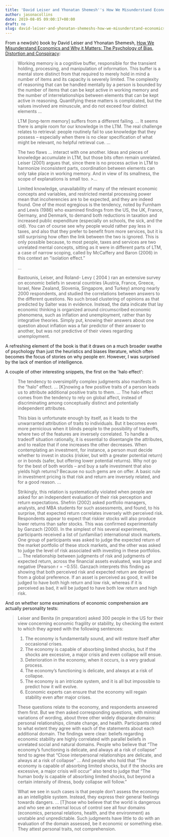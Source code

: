 ```yaml
---
title: 'David Leiser and Yhonatan Shemesh''s How We Misunderstand Economics and Why it Matters: The Psychology of Bias, Distortion and Conspiracy'
author: jasonacollins
date: 2019-08-05 09:00:17+00:00
draft: no
slug: david-leiser-and-yhonatan-shemeshs-how-we-misunderstand-economics-and-why-it-matters-the-psychology-of-bias-distortion-and-conspiracy
---
```


From a new(ish) book by David Leiser and Yhonatan Shemesh, [How We Misunderstand Economics and Why it Matters: The Psychology of Bias, Distortion and Conspiracy](http://www.misunderstandeconomics.com/):

>Working memory is a cognitive buffer, responsible for the transient holding, processing, and manipulation of information. This buffer is a mental store distinct from that required to merely hold in mind a number of items and its capacity is severely limited. The complexity of reasoning that can be handled mentally by a person is bounded by the number of items that can be kept active in working memory and the number of interrelationships between elements that can be kept active in reasoning. Quantifying these matters is complicated, but the values involved are minuscule, and do not exceed four distinct elements ...
>
>LTM [long-term memory] suffers from a different failing. ... It seems there is ample room for our knowledge in the LTM. The real challenge relates to retrieval: people routinely fail to use knowledge that they possess – especially when there is no clear specification of what might be relevant, no helpful retrieval cue. ...
>
>The two flaws ... interact with one another. Ideas and pieces of knowledge accumulate in LTM, but those bits often remain unrelated. Leiser (2001) argues that, since there is no process active in LTM to harmonize inconsistent parts, coordination between elements can only take place in working memory. And in view of its smallness, the scope of explanations is small too. >...
>
>Limited knowledge, unavailability of many of the relevant economic concepts and variables, and restricted mental processing power mean that incoherencies are to be expected, and they are indeed found. One of the most egregious is the tendency, noted by Furnham and Lewis (1986) who examined findings from the US, the UK, France, Germany, and Denmark, to demand both reductions in taxation and increased public expenditure (especially on schools, the sick, and the old). You can of course see why people would rather pay less in taxes, and also that they prefer to benefit from more services, but it is still surprising how often the link between the two is ignored. This is only possible because, to most people, taxes and services are two unrelated mental concepts, sitting as it were in different parts of LTM, a case of narrow scoping, called by McCaffery and Baron (2006) in this context an “isolation effect.”
>
>...
>
>Bastounis, Leiser, and Roland- Levy ( 2004 ) ran an extensive survey on economic beliefs in several countries (Austria, France, Greece, Israel, New Zealand, Slovenia, Singapore, and Turkey) among nearly 2000 respondents, and studied the correlations between answers to the different questions. No such broad clustering of opinions as that predicted by Salter was in evidence. Instead, the data indicate that lay economic thinking is organized around circumscribed economic phenomena, such as inflation and unemployment, rather than by integrative theories. Simply put, knowing their answers about one question about inflation was a fair predictor of their answer to another, but was not predictive of their views regarding unemployment.

A refreshing element of the book is that it draws on a much broader swathe of psychology than just the heuristics and biases literature, which often becomes the focus of stories on why people err. However, I was surprised by the lack of mention of intelligence.

A couple of other interesting snippets, the first on the 'halo effect':

>The tendency to oversimplify complex judgments also manifests in the “halo” effect. ... [K]nowing a few positive traits of a person leads us to attribute additional positive traits to them. ... The halo effect comes from the tendency to rely on global affect, instead of discriminating among conceptually distinct and potentially independent attributes.
>
>This bias is unfortunate enough by itself, as it leads to the unwarranted attribution of traits to individuals. But it becomes even more pernicious when it blinds people to the possibility of tradeoffs, where two of the features are inversely correlated. To handle a tradeoff situation rationally, it is essential to disentangle the attributes, and to realize that if one increases the other decreases. When contemplating an investment, for instance, a person must decide whether to invest in stocks (riskier, but with a greater potential return) or in bonds (safer, but offering lower potential returns). Why not go for the best of both worlds – and buy a safe investment that also yields high returns? Because no such gems are on offer. A basic rule in investment pricing is that risk and return are inversely related, and for a good reason. ...
>
>Strikingly, this relation is systematically violated when people are asked for an independent evaluation of their risk perception and return expectations. Shefrin (2002) asked portfolio managers, analysts, and MBA students for such assessments, and found, to his surprise, that expected return correlates inversely with perceived risk. Respondents appear to expect that riskier stocks will also produce lower returns than safer stocks. This was confirmed experimentally by Ganzach (2000). In the simplest of his several experiments, participants received a list of (unfamiliar) international stock markets. One group of participants was asked to judge the expected return of the market portfolio of these stock markets, and the other was asked to judge the level of risk associated with investing in these portfolios. ... The relationship between judgments of risk and judgments of expected return, across the financial assets evaluated, was large and negative (Pearson r = −0.55). Ganzach interprets this finding as showing that both perceived risk and expected return are derived from a global preference. If an asset is perceived as good, it will be judged to have both high return and low risk, whereas if it is perceived as bad, it will be judged to have both low return and high risk.

And on whether some examinations of economic comprehension are actually personality tests:

>Leiser and Benita (in preparation) asked 300 people in the US for their view concerning economic fragility or stability, by checking the extent to which they agreed with the following sentences:
>
>1. The economy is fundamentally sound, and will restore itself after occasional crises.
>2. The economy is capable of absorbing limited shocks, but if the shocks are excessive, a major crisis and even collapse will ensue.
>3. Deterioration in the economy, when it occurs, is a very gradual process.
>4. The economy’s functioning is delicate, and always at a risk of collapse.
>5. The economy is an intricate system, and it is all but impossible to predict how it will evolve.
>6. Economic experts can ensure that the economy will regain stability even after major crises.
>
>These questions relate to the economy, and respondents answered them first. But we then asked corresponding questions, with minimal variations of wording, about three other widely disparate domains: personal relationships, climate change, and health. Participants rated to what extent they agree with each of the statements about each additional domain. The findings were clear: beliefs regarding economic stability are highly correlated with parallel beliefs in unrelated social and natural domains. People who believe that “The economy’s functioning is delicate, and always at a risk of collapse” tend to agree that “Close interpersonal relationships are delicate, and always at a risk of collapse” ... And people who hold that “The economy is capable of absorbing limited shocks, but if the shocks are excessive, a major crisis will occur” also tend to judge that “The human body is capable of absorbing limited shocks, but beyond a certain intensity of illness, body collapse will follow.”
>
>What we see in such cases is that people don’t assess the economy as an intelligible system. Instead, they express their general feelings towards dangers. ... [T]hose who believe that the world is dangerous and who see an external locus of control see all four domains (economics, personal relations, health, and the environment) as unstable and unpredictable. Such judgments have little to do with an evaluation of the domain assessed, be it economic or something else. They attest personal traits, not comprehension.

